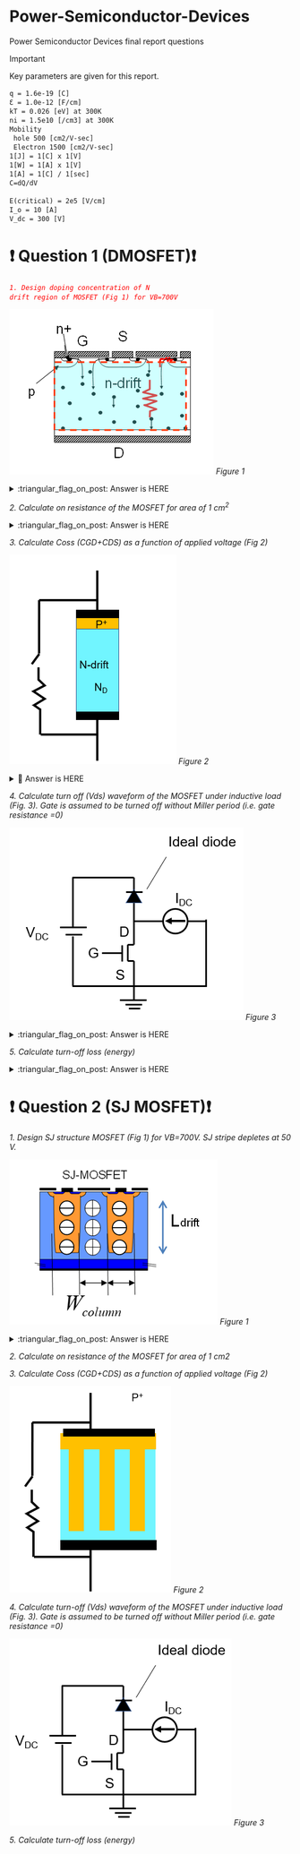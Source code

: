 # Power-Semiconductor-Devices
Power Semiconductor Devices final report questions

> [!IMPORTANT]
> Key parameters are given for this report.

    q = 1.6e-19 [C]
    Ɛ = 1.0e-12 [F/cm]
    kT = 0.026 [eV] at 300K
    ni = 1.5e10 [/cm3] at 300K
    Mobility
     hole 500 [cm2/V-sec]
     Electron 1500 [cm2/V-sec]
    1[J] = 1[C] x 1[V]
    1[W] = 1[A] x 1[V]
    1[A] = 1[C] / 1[sec]
    C=dQ/dV
    
    E(critical) = 2e5 [V/cm]
    I_o = 10 [A]
    V_dc = 300 [V]

# **❗ Question 1 (DMOSFET)❗**

<code style="color : red">_1.  Design doping concentration of N drift region of MOSFET (Fig 1) for VB=700V_</code>

![](/figures/figure1-1.png)
*Figure 1*


<details>
<summary>:triangular_flag_on_post: Answer is HERE</summary>

### Equation
$N_D = \frac{E_{\text{crit}}^2 \cdot \varepsilon}{2 \cdot q \cdot V_B}$

### Answer
$N_D = 1.78 \times 10^{14} \ \text{[cm}^{-3}\text{]}$
</details>


_2.  Calculate on resistance of the MOSFET for area of 1 cm<sup>2</sup>_

<details>
<summary>:triangular_flag_on_post: Answer is HERE</summary>

### Equations
$R_{\text{drift}} = \frac{4 V_B^2}{\mu_n \varepsilon_{\text{Si}} E_{\text{crit}}^3} \ [\Omega]$

or

$L_{\text{drift}} = \frac{2 V_B}{E_{\text{crit}}} \ [\mathrm{cm}]$

$R_{\text{on, drift}} = \frac{L_{\text{drift}}}{q \mu_n N_D A} \ [\Omega]$

### Answer

$R_{\text{drift}} = 163.333 \ \mathrm{m}\Omega \cdot \mathrm{cm}^2$

$R_{\text{on, drift}} = 163.333 \ \mathrm{m}\Omega \cdot \mathrm{cm}^2$

result is SAME.

</details>




_3.  Calculate Coss (CGD+CDS) as a function of applied voltage (Fig 2)_

![](/figures/figure1-2.png)
*Figure 2*

<details>
<summary>🚩 Answer is HERE</summary>

### NA = ND:

Assuming symmetric doping concentration for the P and N sides of the diode/junction, so acceptor doping $N_A$ equals donor doping $N_D$.

### Built-in voltage $V_{bi}$:

$V_{bi} = \frac{k T}{q} \ln \left(\frac{N_D N_A}{n_i^2}\right)$

- $k$: Boltzmann constant  
- $T$: Temperature (Kelvin)  
- $q$: Electron charge  
- $n_i$: Intrinsic carrier concentration  

This voltage represents the built-in potential across the depletion region.

### Depletion width $W$:

$W = \sqrt{\frac{2 \varepsilon_{Si} (V_{bi} + V_{DS})}{q N_D}}$

- $\varepsilon_{Si}$: Permittivity of silicon  
- $V_{DS}$: Applied drain-to-source voltage  
- $N_D$: Doping concentration  

This formula calculates how the depletion region width changes with applied voltage.

### Depletion capacitance $C_{DS}$:

$C_{DS} = \frac{\varepsilon_{Si} A}{W}$

- $A$: Area of the junction  

Represents the capacitance due to the depletion region, inversely proportional to the depletion width.

### Output capacitance $C_{oss}$:

$C_{oss} = C_{GD} + C_{DS}$

Here $C_{GD}$ is gate-drain capacitance we assume without the miller period, which in your simplified model equals $C_{DS}$, so

$C_{oss} = C_{DS}$

![Figure Coss VS Vds](/figures/planar-Coss.jpg)
*Figure: Waveform of Coss VS Vds*


###Coss values at specific Vds:

|Vds|Coss|
|:---|:---|
|At Vds = 100 V|Coss = 0.3769 nF|
|At Vds = 200 V|Coss = 0.2669 nF|
|At Vds = 300 V|Coss = 0.2180 nF|
</details>



_4.  Calculate turn off (Vds) waveform of the MOSFET under inductive load (Fig. 3). Gate is assumed to be turned off without Miller period (i.e. gate resistance =0)_

![figure 3](/figures/figure1-3.png)
*Figure 3*

<details>
<summary>:triangular_flag_on_post: Answer is HERE</summary>

### Equations

**Current through capacitor:**  
$I = C \cdot \frac{dV}{dt} \quad \Rightarrow \quad \frac{dV}{dt} = \frac{I}{C}$

**Voltage increment for time step $dt$:**  
$\Delta V = \frac{I_0}{C(V)} \cdot dt$

**Output capacitance $C_{oss}$ as a function of voltage:**  
$C_{oss}(V) = \frac{\varepsilon_{Si} \cdot A}{W(V)}$

**Depletion width $W(V)$:**  
$W(V) = \sqrt{\frac{2 \varepsilon_{Si} (V_{bi} + V)}{q N_D}}$

**Update voltage at each timestep:**  
$V_{DS}(t + dt) = V_{DS}(t) + \Delta V$


![Figure Coss VS Vds](/figures/planar-toff-Vds.jpg)
*Figure: Turn-off waveform of Vds*
</details>


_5.  Calculate turn-off loss (energy)_

<details>
<summary>:triangular_flag_on_post: Answer is HERE</summary>

### Equation
$E_off = \frac{E_{\text{crit}}^2 \cdot \varepsilon}{2 \cdot q \cdot V_B}$

### Answer
$E_off = 1.78 \times 10^{14} \ \text{[cm}^{-3}\text{]}$
</details>


# **❗ Question 2 (SJ MOSFET)❗**

_1.  Design SJ structure MOSFET (Fig 1) for VB=700V. SJ stripe depletes at 50 V._

![](/figures/figure2-1.png)
*Figure 1*

<details>
<summary>:triangular_flag_on_post: Answer is HERE</summary>

### Equation
Peak Electric Field:
$E_{\text{peak}} = \frac{E_{\text{crit}}}{\sqrt{2}}$

where 
$E_{\text{crit}} = 2 \times 10^5 , \text{V/cm}$

### Answer
$E_{\text{peak}} = 1.4142 \times 10^5 , \text{V/cm}$

### Equation
Depletion Voltage (Area of the Triangle):



![](/figures/triangle.jpg)
*Figure SJ pillar width illustration*


$V_{\text{dep}} = \frac{1}{2} \cdot W \cdot E_{\text{peak}}$

Solving for the pillar width 
$W$:

$W = \frac{2 \cdot V_{\text{dep}}}{E_{\text{peak}}}$

where 
$V_{\text{dep}} = 50 , \text{V}$

### Answer
Pillar Width ($W$): $7.07 , \mu\text{m}$

### Equation
Slope of the Electric Field:
$\text{Slope} = \frac{q N_D}{\epsilon_{\text{si}}}$

For the isosceles triangle, the slope is also:
$\text{Slope} = \frac{E_{\text{peak}}}{W/2} = \frac{2 \cdot E_{\text{peak}}}{W}$

Equating the two:
$\frac{q N_D}{\epsilon} = \frac{2 \cdot E_{\text{peak}}}{W}$

Solving for the doping concentration 
$N_D$:

$N_D = \frac{sqrt{2} \cdot E_{\text{peak}} \cdot \epsilon_{\text{si}}}{q \cdot W}$

where 
$q = 1.6 \times 10^{-19} , \text{C}$, $\epsilon_{\text{si}} = 1.0 \times 10^{-12} , \text{F/cm}$

### Answer
Doping Concentration ($N_D$): $1.77 \times 10^{15} , \text{cm}^{-3}$

### Equation Breakdown Voltage:
$V_B \approx E_{\text{crit}} \cdot L$

Solving for 
$L$:

$L = \frac{sqrt{2} \cdot V_B}{E_{\text{crit}}}$

where 
$V_B = 700 , \text{V}$

### Answer
Pillar Length ($L$): $49.50 , \mu\text{m}$
</details>

_2.  Calculate on resistance of the MOSFET for area of 1 cm2_

_3.  Calculate Coss (CGD+CDS) as a function of applied voltage (Fig 2)_

![](/figures/figure2-2.png)
*Figure 2*

_4.  Calculate turn-off (Vds) waveform of the MOSFET under inductive load (Fig. 3). Gate is assumed to be turned off without Miller period (i.e. gate resistance =0)_

![](/figures/figure2-3.png)
*Figure 3*

_5.  Calculate turn-off loss (energy)_

